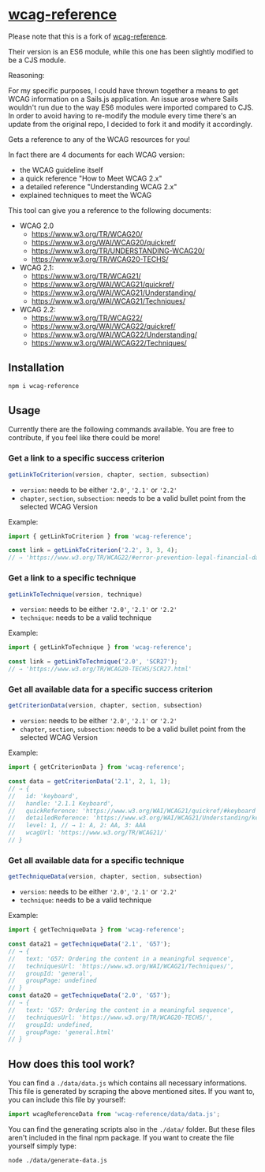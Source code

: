 # [wcag-reference](https://www.npmjs.com/package/wcag-reference)

Please note that this is a fork of [wcag-reference](https://github.com/Zauberbutter/wcag-reference). 

Their version is an ES6 module, while this one has been slightly modified to be a CJS module.

Reasoning:

For my specific purposes, I could have thrown together a means to get WCAG information on a Sails.js application. An issue arose where Sails wouldn't run
due to the way ES6 modules were imported compared to CJS. In order to avoid having to re-modify the module every time there's an update from the original repo,
I decided to fork it and modify it accordingly.

Gets a reference to any of the WCAG resources for you!

In fact there are 4 documents for each WCAG version:
* the WCAG guideline itself
* a quick reference "How to Meet WCAG 2.x"
* a detailed reference "Understanding WCAG 2.x"
* explained techniques to meet the WCAG

This tool can give you a reference to the following documents:
* WCAG 2.0
    * https://www.w3.org/TR/WCAG20/
    * https://www.w3.org/WAI/WCAG20/quickref/
    * https://www.w3.org/TR/UNDERSTANDING-WCAG20/
    * https://www.w3.org/TR/WCAG20-TECHS/
* WCAG 2.1:
    * https://www.w3.org/TR/WCAG21/
    * https://www.w3.org/WAI/WCAG21/quickref/
    * https://www.w3.org/WAI/WCAG21/Understanding/
    * https://www.w3.org/WAI/WCAG21/Techniques/
* WCAG 2.2:
    * https://www.w3.org/TR/WCAG22/
    * https://www.w3.org/WAI/WCAG22/quickref/
    * https://www.w3.org/WAI/WCAG22/Understanding/
    * https://www.w3.org/WAI/WCAG22/Techniques/

## Installation

```sh
npm i wcag-reference
```

## Usage

Currently there are the following commands available. You are free to contribute, if you feel like there could be more!

### Get a link to a specific success criterion

```js
getLinkToCriterion(version, chapter, section, subsection)
```

* `version`: needs to be either `'2.0'`, `'2.1'` or `'2.2'`
* `chapter`, `section`, `subsection`: needs to be a valid bullet point from the selected WCAG Version

Example:

```js
import { getLinkToCriterion } from 'wcag-reference';

const link = getLinkToCriterion('2.2', 3, 3, 4);
// → 'https://www.w3.org/TR/WCAG22/#error-prevention-legal-financial-data'
```

### Get a link to a specific technique

```js
getLinkToTechnique(version, technique)
```

* `version`: needs to be either `'2.0'`, `'2.1'` or `'2.2'`
* `technique`: needs to be a valid technique

Example:

```js
import { getLinkToTechnique } from 'wcag-reference';

const link = getLinkToTechnique('2.0', 'SCR27');
// → 'https://www.w3.org/TR/WCAG20-TECHS/SCR27.html'
```

### Get all available data for a specific success criterion

```js
getCriterionData(version, chapter, section, subsection)
```

* `version`: needs to be either `'2.0'`, `'2.1'` or `'2.2'`
* `chapter`, `section`, `subsection`: needs to be a valid bullet point from the selected WCAG Version

Example:

```js
import { getCriterionData } from 'wcag-reference';

const data = getCriterionData('2.1', 2, 1, 1);
// → {
//   id: 'keyboard',
//   handle: '2.1.1 Keyboard',
//   quickReference: 'https://www.w3.org/WAI/WCAG21/quickref/#keyboard',
//   detailedReference: 'https://www.w3.org/WAI/WCAG21/Understanding/keyboard.html',
//   level: 1, // → 1: A, 2: AA, 3: AAA
//   wcagUrl: 'https://www.w3.org/TR/WCAG21/'
// }
```

### Get all available data for a specific technique

```js
getTechniqueData(version, chapter, section, subsection)
```

* `version`: needs to be either `'2.0'`, `'2.1'` or `'2.2'`
* `technique`: needs to be a valid technique

Example:

```js
import { getTechniqueData } from 'wcag-reference';

const data21 = getTechniqueData('2.1', 'G57');
// → {
//   text: 'G57: Ordering the content in a meaningful sequence',
//   techniquesUrl: 'https://www.w3.org/WAI/WCAG21/Techniques/',
//   groupId: 'general',
//   groupPage: undefined
// }
const data20 = getTechniqueData('2.0', 'G57');
// → {
//   text: 'G57: Ordering the content in a meaningful sequence',
//   techniquesUrl: 'https://www.w3.org/TR/WCAG20-TECHS/',
//   groupId: undefined,
//   groupPage: 'general.html'
// }
```

## How does this tool work?

You can find a `./data/data.js` which contains all necessary informations. This file is generated by scraping the above mentioned sites. If you want to, you can include this file by yourself:

```js
import wcagReferenceData from 'wcag-reference/data/data.js';
```

You can find the generating scripts also in the `./data/` folder. But these files aren't included in the final npm package. If you want to create the file yourself simply type:

```sh
node ./data/generate-data.js
```
